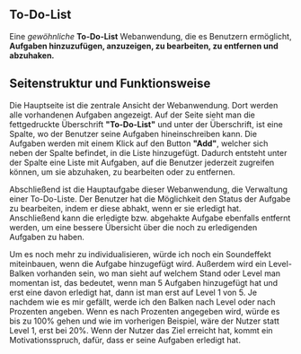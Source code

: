 ## To-Do-List

Eine _gewöhnliche_ **To-Do-List** Webanwendung, die es Benutzern ermöglicht, **Aufgaben hinzuzufügen, anzuzeigen, zu bearbeiten, zu entfernen und abzuhaken.**

## Seitenstruktur und Funktionsweise
Die Hauptseite ist die zentrale Ansicht der Webanwendung. Dort werden alle vorhandenen Aufgaben angezeigt.
Auf der Seite sieht man die fettgedruckte Überschrift **"To-Do-List"** und unter der Überschrift, ist eine Spalte, wo der Benutzer seine Aufgaben hineinschreiben kann.
Die Aufgaben werden mit einem Klick auf den Button **"Add"**, welcher sich neben der Spalte befindet, in die Liste hinzugefügt.
Dadurch entsteht unter der Spalte eine Liste mit Aufgaben, auf die Benutzer jederzeit zugreifen können, um sie abzuhaken, zu bearbeiten oder zu entfernen.

Abschließend ist die Hauptaufgabe dieser Webanwendung, die Verwaltung einer To-Do-Liste.
Der Benutzer hat die Möglichkeit den Status der Aufgabe zu bearbeiten, indem er diese abhakt, wenn er sie erledigt hat.
Anschließend kann die erledigte bzw. abgehakte Aufgabe ebenfalls entfernt werden, um eine bessere Übersicht über die noch zu erledigenden Aufgaben zu haben.

Um es noch mehr zu individualisieren, würde ich noch ein Soundeffekt miteinbauen, wenn die Aufgabe hinzugefügt wird.
Außerdem wird ein Level-Balken vorhanden sein, wo man sieht auf welchem Stand oder Level man momentan ist, das bedeutet, wenn man 5 Aufgaben hinzugefügt hat und erst eine davon erledigt hat, dann ist man erst auf Level 1 von 5. Je nachdem wie es mir gefällt, werde ich den Balken nach Level oder nach Prozenten angeben. Wenn es nach Prozenten angegeben wird, würde es bis zu 100% gehen und wie im vorherigen Beispiel, wäre der Nutzer statt Level 1, erst bei 20%.
Wenn der Nutzer das Ziel erreicht hat, kommt ein Motivationsspruch, dafür, dass er seine Aufgaben erledigt hat.
